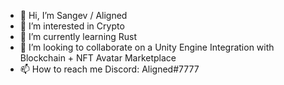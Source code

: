 - 👋 Hi, I’m Sangev / Aligned
- 👀 I’m interested in Crypto
- 🌱 I’m currently learning Rust
- 💞️ I’m looking to collaborate on a Unity Engine Integration with Blockchain + NFT Avatar Marketplace
- 📫 How to reach me Discord: Aligned#7777

<!---
sangev/sangev is a ✨ special ✨ repository because its `README.md` (this file) appears on your GitHub profile.
You can click the Preview link to take a look at your changes.
--->
